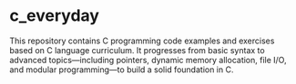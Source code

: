 # c_everyday

This repository contains C programming code examples and exercises based on C language curriculum. It progresses from basic syntax to advanced topics—including pointers, dynamic memory allocation, file I/O, and modular programming—to build a solid foundation in C.
